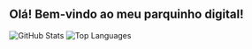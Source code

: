 ## Olá! Bem-vindo ao meu parquinho digital!

<picture>
  <source 
    srcset="https://github-readme-stats.vercel.app/api?username=Diouw&show_icons=true&theme=aura_dark" 
    media="(prefers-color-scheme: dark)"
  />
  <source 
    srcset="https://github-readme-stats.vercel.app/api?username=Diouw&show_icons=true&theme=github-light" 
    media="(prefers-color-scheme: light)"
  />
  <img 
    src="https://github-readme-stats.vercel.app/api?username=Diouw&show_icons=true&theme=highcontrast" 
    alt="GitHub Stats"
  />
</picture>

<picture>
  <source 
    srcset="https://github-readme-stats.vercel.app/api/top-langs/?username=Diouw&layout=compact&theme=github-light" 
    media="(prefers-color-scheme: light)"
  />
  <source 
    srcset="https://github-readme-stats.vercel.app/api/top-langs/?username=Diouw&layout=compact&theme=aura_dark" 
    media="(prefers-color-scheme: dark)"
  />
  <img 
    src="https://github-readme-stats.vercel.app/api/top-langs/?username=Diouw&layout=compact&theme=aura_dark" 
    alt="Top Languages"
  />
</picture>


<!--
**Diouw/Diouw** is a ✨ _special_ ✨ repository because its `README.md` (this file) appears on your GitHub profile.

Here are some ideas to get you started:

- 🔭 I’m currently working on ...
- 🌱 I’m currently learning ...
- 👯 I’m looking to collaborate on ...
- 🤔 I’m looking for help with ...
- 💬 Ask me about ...
- 📫 How to reach me: ...
- 😄 Pronouns: ...
- ⚡ Fun fact: ...
-->
